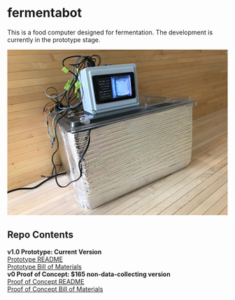 # fermentabot
This is a food computer designed for fermentation. The development is currently
in the prototype stage.

![](/IMG_1137.jpg)

## Repo Contents
**v1.0 Prototype: Current Version**
<br/>[Prototype README](prototype_readme.md)
<br/>[Prototype Bill of Materials](bill_of_materials.csv)
<br/>**v0 Proof of Concept: $165 non-data-collecting version**
<br/>[Proof of Concept README](proof_of_concept_readme.md)
<br/>[Proof of Concept Bill of Materials](proof_of_concept_bom.csv)
